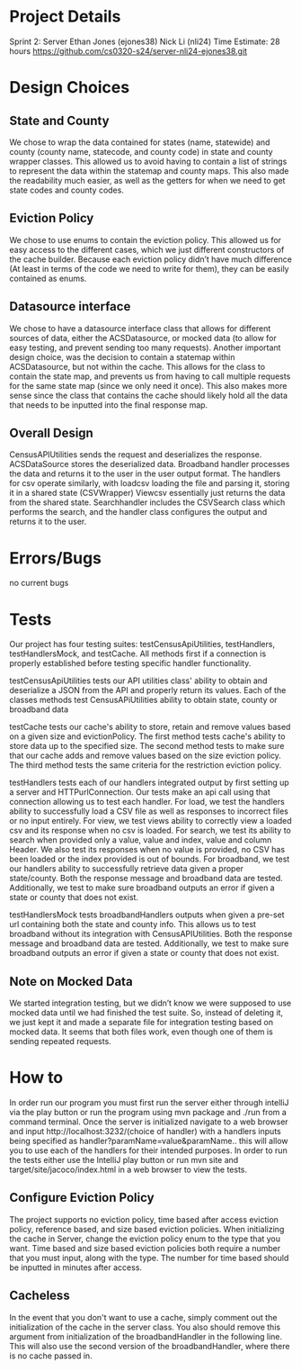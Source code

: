 # Project Details
Sprint 2: Server
Ethan Jones (ejones38) Nick Li (nli24)
Time Estimate: 28 hours 
https://github.com/cs0320-s24/server-nli24-ejones38.git 
# Design Choices
## State and County
We chose to wrap the data contained for states (name, statewide) and county (county name, statecode, 
and county code) in state and county wrapper classes. This allowed us to avoid having to contain a list 
of strings to represent the data within the statemap and county maps. This also made the readability much easier, 
as well as the getters for when we need to get state codes and county codes.
## Eviction Policy
We chose to use enums to contain the eviction policy. This allowed us for easy access to the different 
cases, which we just different constructors of the cache builder. Because each eviction policy didn’t have 
much difference (At least in terms of the code we need to write for them), they can be easily contained as enums.
## Datasource interface
We chose to have a datasource interface class that allows for different sources of data, 
either the ACSDatasource, or mocked data (to allow for easy testing, and prevent sending too many requests). 
Another important design choice, was the decision to contain a statemap within ACSDatasource, 
but not within the cache. This allows for the class to contain the state map, 
and prevents us from having to call multiple requests for the same state map (since we only need it once). 
This also makes more sense since the class that contains the cache should likely hold all the data that 
needs to be inputted into the final response map.
## Overall Design
CensusAPIUtilities sends the request and deserializes the response. ACSDataSource stores the deserialized data.
Broadband handler processes the data and returns it to the user in the user output format. The handlers 
for csv operate similarly, with loadcsv loading the file and parsing it, storing it in a shared state (CSVWrapper)
Viewcsv essentially just returns the data from the shared state. Searchhandler includes the CSVSearch class 
which performs the search, and the handler class configures the output and returns it to the user.


# Errors/Bugs
no current bugs 
# Tests
Our project has four testing suites: testCensusApiUtilities, testHandlers, testHandlersMock, and testCache. All methods
first if a connection is properly established before testing specific handler functionality.

testCensusApiUtilities tests our API utilities class' ability to obtain and deserialize a JSON from the API and properly
return its values. Each of the classes methods test CensusAPiUtilities ability to obtain state, county or broadband data

testCache tests our cache's ability to store, retain and remove values based on a given size and evictionPolicy. The 
first method tests cache's ability to store data up to the specified size. The second method tests to make sure that our
cache adds and remove values based on the size eviction policy. The third method tests the same criteria for the 
restriction eviction policy. 

testHandlers tests each of our handlers integrated output by first setting up a server and HTTPurlConnection. Our tests 
make an api call using that connection allowing us to test each handler.
For load, we test the handlers ability to successfully load a CSV file as well as responses to incorrect files or no 
input entirely. 
For view, we test views ability to correctly view a loaded csv and its response when no csv is loaded. 
For search, we test its ability to search when provided only a value, value and index, value and column Header. We also 
test its responses when no value is provided, no CSV has been loaded or the index provided is out of bounds. 
For broadband, we test our handlers ability to successfully retrieve data given a proper state/county. Both the response
message and broadband data are tested. Additionally, we test to make sure broadband outputs an error if given a state or
county that does not exist.

testHandlersMock tests broadbandHandlers outputs when given a pre-set url containing both the state and county info. 
This allows us to test broadband without its integration with CensusAPIUtilities.  Both the response message and 
broadband data are tested. Additionally, we test to make sure broadband outputs an error if given a state or county 
that does not exist.
## Note on Mocked Data
We started integration testing, but we didn’t know we were supposed to use mocked data until we had 
finished the test suite. So, instead of deleting it, we just kept it and made a separate file for 
integration testing based on mocked data. It seems that both files work, even though one of them is sending 
repeated requests.

# How to
In order run our program you must first run the server either through intelliJ via the play button or run the program 
using mvn package and ./run from a command terminal. Once the server is initialized navigate to a web browser and input 
http://localhost:3232/(choice of handler) with a handlers inputs being specified as handler?paramName=value&paramName..
this will allow you to use each of the handlers for their intended purposes. In order to run the tests either use the
IntelliJ play button or run mvn site and target/site/jacoco/index.html in a web browser to view the tests. 

## Configure Eviction Policy
The project supports no eviction policy, time based after access eviction policy, reference based, and size based
eviction policies. When initializing the cache in Server, change the eviction policy enum to the type that you want.
Time based and size based eviction policies both require a number that you must input, along with the type. 
The number for time based should be inputted in minutes after access. 
## Cacheless
In the event that you don't want to use a cache, simply comment out the initialization of the cache in the server class.
You also should remove this argument from initialization of the broadbandHandler in the following line. 
This will also use the second version of the broadbandHandler, where there is no cache passed in. 